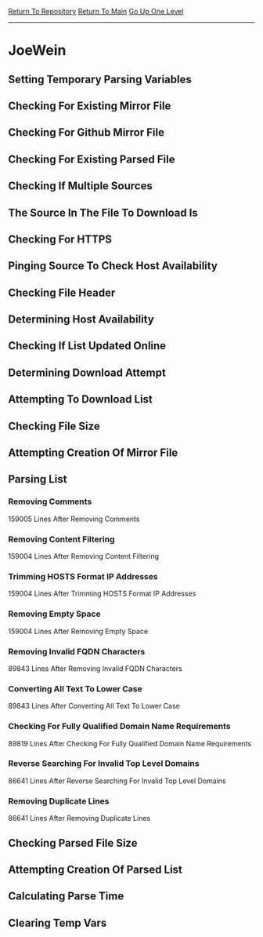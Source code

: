 [Return To Repository](https://github.com/deathbybandaid/piholeparser/)
[Return To Main](https://github.com/deathbybandaid/piholeparser/blob/master/RecentRunLogs/Mainlog.md)
[Go Up One Level](https://github.com/deathbybandaid/piholeparser/blob/master/RecentRunLogs/TopLevelScripts/30-Processing-External-Blacklists.md)
____________________________________
# JoeWein
## Setting Temporary Parsing Variables
## Checking For Existing Mirror File
## Checking For Github Mirror File
## Checking For Existing Parsed File
## Checking If Multiple Sources
## The Source In The File To Download Is
## Checking For HTTPS
## Pinging Source To Check Host Availability
## Checking File Header
## Determining Host Availability
## Checking If List Updated Online
## Determining Download Attempt
## Attempting To Download List
## Checking File Size
## Attempting Creation Of Mirror File
## Parsing List
### Removing Comments
159005 Lines After Removing Comments
### Removing Content Filtering
159004 Lines After Removing Content Filtering
### Trimming HOSTS Format IP Addresses
159004 Lines After Trimming HOSTS Format IP Addresses
### Removing Empty Space
159004 Lines After Removing Empty Space
### Removing Invalid FQDN Characters
89843 Lines After Removing Invalid FQDN Characters
### Converting All Text To Lower Case
89843 Lines After Converting All Text To Lower Case
### Checking For Fully Qualified Domain Name Requirements
89819 Lines After Checking For Fully Qualified Domain Name Requirements
### Reverse Searching For Invalid Top Level Domains
86641 Lines After Reverse Searching For Invalid Top Level Domains
### Removing Duplicate Lines
86641 Lines After Removing Duplicate Lines
## Checking Parsed File Size
## Attempting Creation Of Parsed List
## Calculating Parse Time
## Clearing Temp Vars
